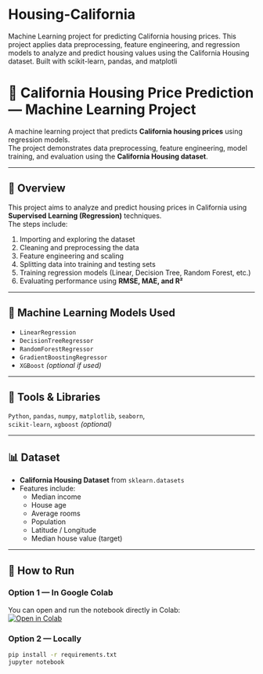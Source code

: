 # Housing-California
Machine Learning project for predicting California housing prices. This project applies data preprocessing, feature engineering, and regression models to analyze and predict housing values using the California Housing dataset. Built with scikit-learn, pandas, and matplotli
# 🏡 California Housing Price Prediction — Machine Learning Project

A machine learning project that predicts **California housing prices** using regression models.  
The project demonstrates data preprocessing, feature engineering, model training, and evaluation using the **California Housing dataset**.

---

## 📘 Overview
This project aims to analyze and predict housing prices in California using **Supervised Learning (Regression)** techniques.  
The steps include:
1. Importing and exploring the dataset  
2. Cleaning and preprocessing the data  
3. Feature engineering and scaling  
4. Splitting data into training and testing sets  
5. Training regression models (Linear, Decision Tree, Random Forest, etc.)  
6. Evaluating performance using **RMSE, MAE, and R²**

---

## 🧠 Machine Learning Models Used
- `LinearRegression`
- `DecisionTreeRegressor`
- `RandomForestRegressor`
- `GradientBoostingRegressor`
- `XGBoost` *(optional if used)*

---

## 🧩 Tools & Libraries
`Python`, `pandas`, `numpy`, `matplotlib`, `seaborn`,  
`scikit-learn`, `xgboost` *(optional)*

---

## 📊 Dataset
- **California Housing Dataset** from `sklearn.datasets`
- Features include:
  - Median income
  - House age
  - Average rooms
  - Population
  - Latitude / Longitude  
  - Median house value (target)

---

## 🚀 How to Run
### Option 1 — In Google Colab  
You can open and run the notebook directly in Colab:  
[![Open in Colab]([https://colab.research.google.com/assets/colab-badge.svg)](https://colab.research.google.com/github/duaabn/Housing_California/blob/main/Housing_California_Analysis.ipynb](https://colab.research.google.com/drive/1sliSGRz42oRX-SCG6sGZrNZYPFlHB7D2#scrollTo=EgdLA98lPKl9))

### Option 2 — Locally
```bash
pip install -r requirements.txt
jupyter notebook
